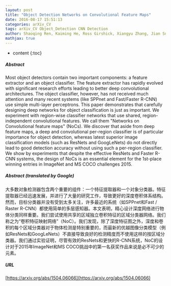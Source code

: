 ```yaml
---
layout: post
title: "Object Detection Networks on Convolutional Feature Maps"
date: 2016-08-17 15:51:13
categories: arXiv_CV
tags: arXiv_CV Object_Detection CNN Detection
author: Shaoqing Ren, Kaiming He, Ross Girshick, Xiangyu Zhang, Jian Sun
mathjax: true
---
```


* content
{:toc}

##### Abstract
Most object detectors contain two important components: a feature extractor and an object classifier. The feature extractor has rapidly evolved with significant research efforts leading to better deep convolutional architectures. The object classifier, however, has not received much attention and many recent systems (like SPPnet and Fast/Faster R-CNN) use simple multi-layer perceptrons. This paper demonstrates that carefully designing deep networks for object classification is just as important. We experiment with region-wise classifier networks that use shared, region-independent convolutional features. We call them "Networks on Convolutional feature maps" (NoCs). We discover that aside from deep feature maps, a deep and convolutional per-region classifier is of particular importance for object detection, whereas latest superior image classification models (such as ResNets and GoogLeNets) do not directly lead to good detection accuracy without using such a per-region classifier. We show by experiments that despite the effective ResNets and Faster R-CNN systems, the design of NoCs is an essential element for the 1st-place winning entries in ImageNet and MS COCO challenges 2015.

##### Abstract (translated by Google)
大多数对象检测器包含两个重要的组件：一个特征提取器和一个对象分类器。特征提取器已经迅速发展，并进行了大量的研究工作，导致更好的深度卷积体系结构。然而，目标分类器并没有受到太多关注，许多最近的系统（如SPPnet和Fast / Raster R-CNN）都使用简单的多层感知器。本文表明，精心设计深度网络进行物体分类同样重要。我们尝试使用共享的区域独立卷积特征的区域分类器网络。我们称之为“卷积特征映射网络”（NoC）。我们发现，除了深度特征图之外，深度和卷积的每个区域分类器对于物体检测是特别重要的，而最新的优越图像分类模型（例如ResNets和GoogLeNets）不直接导致良好的检测精度而不使用这样的按区域分类器。我们通过实验证明，尽管有效的ResNets和更快的R-CNN系统，NoC的设计对于2015年ImageNet和MS COCO挑战中的第一名获奖作品来说是必不可少的元素。

##### URL
[https://arxiv.org/abs/1504.06066](https://arxiv.org/abs/1504.06066)

